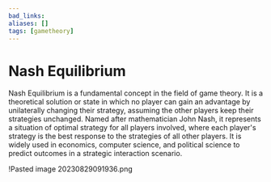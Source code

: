 ```yaml
---
bad_links: 
aliases: []
tags: [gametheory]
---
```

# Nash Equilibrium

Nash Equilibrium is a fundamental concept in the field of game theory. It is a theoretical solution or state in which no player can gain an advantage by unilaterally changing their strategy, assuming the other players keep their strategies unchanged. Named after mathematician John Nash, it represents a situation of optimal strategy for all players involved, where each player's strategy is the best response to the strategies of all other players. It is widely used in economics, computer science, and political science to predict outcomes in a strategic interaction scenario.

!Pasted image 20230829091936.png
